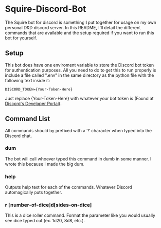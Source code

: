 # Squire-Discord-Bot
The Squire bot for discord is something I put together for usage on my own personal D&D discord server. In this README, I'll detail the different commands that are available and the setup required if you want to run this bot for yourself.

## Setup
This bot does have one enviroment variable to store the Discord bot token for authentication purposes. All you need to do to get this to run properly is include a file called ".env" in the same directory as the python file with the following text inside it:

`DISCORD_TOKEN={Your-Token-Here}`

Just replace {Your-Token-Here} with whatever your bot token is (Found at [Discord's Developer Portal](https://discordapp.com/developers/applications)).

## Command List
All commands should by prefixed with a '!' character when typed into the Discord chat.

### dum
The bot will call whoever typed this command in dumb in some manner. I wrote this because I made the big dum.

### help
Outputs help text for each of the commands. Whatever Discord automagically puts together.

### r [number-of-dice]d[sides-on-dice]
This is a dice roller command. Format the parameter like you would usually see dice typed out (ex. 1d20, 8d8, etc.).
